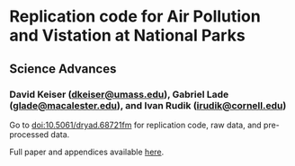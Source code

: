 # Replication code for Air Pollution and Vistation at National Parks
## Science Advances
### David Keiser (dkeiser@umass.edu), Gabriel Lade (glade@macalester.edu), and Ivan Rudik (irudik@cornell.edu)

<!---<a href="url"><img src="http://oi65.tinypic.com/1428uww.jpg" align="left" height="500" width="500" ></a>
<br/><br/>--->
Go to <doi:10.5061/dryad.68721fm> for replication code, raw data, and pre-processed data.

Full paper and appendices available [here](https://advances.sciencemag.org/content/4/7/eaat1613).
